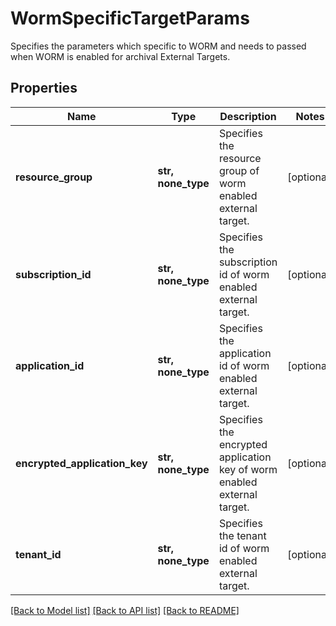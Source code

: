 # WormSpecificTargetParams

Specifies the parameters which specific to WORM and needs to passed when WORM is enabled for archival External Targets.

## Properties
Name | Type | Description | Notes
------------ | ------------- | ------------- | -------------
**resource_group** | **str, none_type** | Specifies the resource group of worm enabled external target. | [optional] 
**subscription_id** | **str, none_type** | Specifies the subscription id of worm enabled external target. | [optional] 
**application_id** | **str, none_type** | Specifies the application id of worm enabled external target. | [optional] 
**encrypted_application_key** | **str, none_type** | Specifies the encrypted application key of worm enabled external target. | [optional] 
**tenant_id** | **str, none_type** | Specifies the tenant id of worm enabled external target. | [optional] 

[[Back to Model list]](../README.md#documentation-for-models) [[Back to API list]](../README.md#documentation-for-api-endpoints) [[Back to README]](../README.md)


